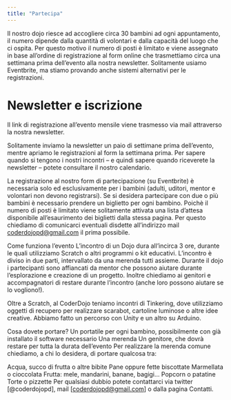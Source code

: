 ```yaml
---
title: "Partecipa"
---
```


Il nostro dojo riesce ad accogliere circa 30 bambini ad ogni appuntamento, il numero dipende dalla quantità di volontari e dalla capacità del luogo che ci ospita. Per questo motivo il numero di posti è limitato e viene assegnato in base all’ordine di registrazione al form online che trasmettiamo circa una settimana prima dell’evento alla nostra newsletter. Solitamente usiamo Eventbrite, ma stiamo provando anche sistemi alternativi per le registrazioni.

# Newsletter e iscrizione

Il link di registrazione all’evento mensile viene trasmesso via mail attraverso la nostra newsletter.

Solitamente inviamo la newsletter un paio di settimane prima dell’evento, mentre apriamo le registrazioni al form la settimana prima. Per sapere quando si tengono i nostri incontri – e quindi sapere quando riceverete la newsletter – potete consultare il nostro calendario.

La registrazione al nostro form di partecipazione (su Eventbrite) è necessaria solo ed esclusivamente per i bambini (adulti, uditori, mentor e volontari non devono registrarsi). Se si desidera partecipare con due o più bambini è necessario prendere un biglietto per ogni bambino.
Poichè il numero di posti è limitato viene solitamente attivata una lista d’attesa disponibile all’esaurimento dei biglietti dalla stessa pagina. Per questo chiediamo di comunicarci eventuali disdette all’indirizzo mail coderdojopd@gmail.com il prima possibile.

Come funziona l’evento
L’incontro di un Dojo dura all’incirca 3 ore, durante le quali utilizziamo Scratch o altri programmi o kit educativi. L’incontro è diviso in due parti, intervallato da una merenda tutti assieme. Durante il dojo i partecipanti sono affiancati da mentor che possono aiutare durante l’esplorazione e creazione di un progetto. Inoltre chiediamo ai genitori e accompagnatori di restare durante l’incontro (anche loro possono aiutare se lo vogliono!).

Oltre a Scratch, al CoderDojo teniamo incontri di Tinkering, dove utilizziamo oggetti di recupero per realizzare scarabot, cartoline luminose o altre idee creative. Abbiamo fatto un percorso con Unity e un altro su Arduino.

Cosa dovete portare?
Un portatile per ogni bambino, possibilmente con già installato il software necessario
Una merenda
Un genitore, che dovrà restare per tutta la durata dell’evento
Per realizzare la merenda comune chiediamo, a chi lo desidera, di portare qualcosa tra:

Acqua, succo di frutta o altre bibite
Pane oppure fette biscottate
Marmellata o cioccolata
Frutta: mele, mandarini, banane, bagigi…
Popcorn o patatine
Torte o pizzette
Per qualsiasi dubbio potete contattarci via twitter [@coderdojopd], mail [coderdojopd@gmail.com] o dalla pagina Contatti.
